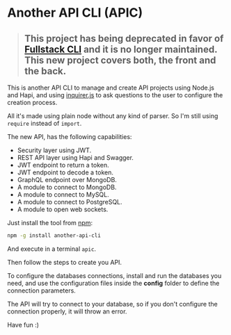 # Another API CLI (APIC)

> ## This project has being __deprecated__ in favor of __[Fullstack CLI](https://www.npmjs.com/package/fullstack-cli)__ and it is no longer maintained. This new project covers both, the front and the back.

This is another API CLI to manage and create API projects using Node.js and Hapi, and using [inquirer.js](https://github.com/SBoudrias/Inquirer.js/) to ask questions to the user to configure the creation process.

All it's made using plain node without any kind of parser. So I'm still using `require` instead of `import`.

The new API, has the following capabilities:

*   Security layer using JWT.
*   REST API layer using Hapi and Swagger.
*   JWT endpoint to return a token.
*   JWT endpoint to decode a token.
*   GraphQL endpoint over MongoDB.
*   A module to connect to MongoDB.
*   A module to connect to MySQL.
*   A module to connect to PostgreSQL.
*   A module to open web sockets.

Just install the tool from [npm](https://www.npmjs.com/package/another-react-cli):

```bash
npm -g install another-api-cli
```

And execute in a terminal `apic`.

Then follow the steps to create you API.

To configure the databases connections, install and run the databases you need, and use the configuration files inside the __config__ folder to define the connection parameters.

The API will try to connect to your database, so if you don't configure the connection properly, it will throw an error.

Have fun :)

